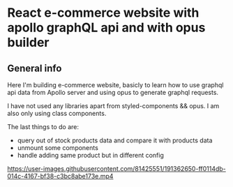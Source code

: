 # React e-commerce website with apollo graphQL api and with opus builder

## General info

Here I'm building e-commerce website, basicly to learn how to use graphql api data from Apollo server and using opus to generate graphql requests.

I have not used any libraries apart from styled-components && opus. I am also only using class components.

The last things to do are: 
- query out of stock products data and compare it with products data
- unmount some components
- handle adding same product but in different config



https://user-images.githubusercontent.com/81425551/191362650-ff0114db-014c-4167-bf38-c3bc8abe173e.mp4
